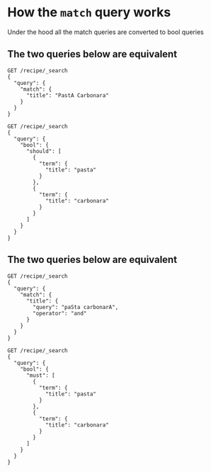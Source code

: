 # How the `match` query works

Under the hood all the match queries are converted to bool queries


## The two queries below are equivalent

```
GET /recipe/_search
{
  "query": {
    "match": {
      "title": "PastA Carbonara"
    }
  }
}
```

```
GET /recipe/_search
{
  "query": {
    "bool": {
      "should": [
        {
          "term": {
            "title": "pasta"
          }
        },
        {
          "term": {
            "title": "carbonara"
          }
        }
      ]
    }
  }
}
```

## The two queries below are equivalent

```
GET /recipe/_search
{
  "query": {
    "match": {
      "title": {
        "query": "paSta carbonarA",
        "operator": "and"
      }
    }
  }
}
```

```
GET /recipe/_search
{
  "query": {
    "bool": {
      "must": [
        {
          "term": {
            "title": "pasta"
          }
        },
        {
          "term": {
            "title": "carbonara"
          }
        }
      ]
    }
  }
}
```